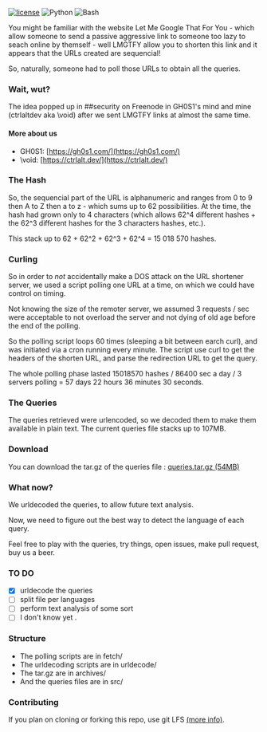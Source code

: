 [![license](https://img.shields.io/github/license/ctrlaltdev/LMGTFY-queries.svg?style=for-the-badge)](https://github.com/ctrlaltdev/LMGTFY-queries/blob/master/LICENSE)
![Python](https://img.shields.io/badge/_-Python-4B8BBE.svg?style=for-the-badge)
![Bash](https://img.shields.io/badge/_-SH-4EAA25.svg?style=for-the-badge)

You might be familiar with the website Let Me Google That For You - which allow someone to send a passive aggressive link to someone too lazy to seach online by themself - well LMGTFY allow you to shorten this link and it appears that the URLs created are sequencial!

So, naturally, someone had to poll those URLs to obtain all the queries.

### Wait, wut?

The idea popped up in ##security on Freenode in GH0S1's mind and mine (ctrlaltdev aka \void) after we sent LMGTFY links at almost the same time.

#### More about us

- GH0S1: [https://gh0s1.com/](https://gh0s1.com/)
- \void: [https://ctrlalt.dev/](https://ctrlalt.dev/)

### The Hash

So, the sequencial part of the URL is alphanumeric and ranges from 0 to 9 then A to Z then a to z - which sums up to 62 possibilities. At the time, the hash had grown only to 4 characters (which allows 62^4 different hashes + the 62^3 different hashes for the 3 characters hashes, etc.).

This stack up to 62 + 62^2 + 62^3 + 62^4 = 15 018 570 hashes.

### Curling

So in order to *not* accidentally make a DOS attack on the URL shortener server, we used a script polling one URL at a time, on which we could have control on timing.

Not knowing the size of the remoter server, we assumed 3 requests / sec were acceptable to not overload the server and not dying of old age before the end of the polling.

So the polling script loops 60 times (sleeping a bit between earch curl), and was initiated via a cron running every minute.
The script use curl to get the headers of the shorten URL, and parse the redirection URL to get the query.

The whole polling phase lasted 15018570 hashes / 86400 sec a day / 3 servers polling = 57 days 22 hours 36 minutes 30 seconds.

### The Queries

The queries retrieved were urlencoded, so we decoded them to make them available in plain text.
The current queries file stacks up to 107MB.

### Download

You can download the tar.gz of the queries file : [queries.tar.gz (54MB)](https://github.com/ctrlaltdev/LMGTFY-queries/raw/master/archives/queries.tar.gz)

### What now?

We urldecoded the queries, to allow future text analysis.

Now, we need to figure out the best way to detect the language of each query.

Feel free to play with the queries, try things, open issues, make pull request, buy us a beer.

### TO DO

- [x] urldecode the queries
- [ ] split file per languages
- [ ] perform text analysis of some sort
- [ ] I don't know yet
.

### Structure

- The polling scripts are in fetch/
- The urldecoding scripts are in urldecode/
- The tar.gz are in archives/
- And the queries files are in src/

### Contributing

If you plan on cloning or forking this repo, use git LFS [(more info)](https://git-lfs.github.com/).

